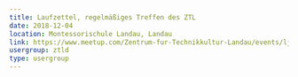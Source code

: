 ```yaml
---
title: Laufzettel, regelmäßiges Treffen des ZTL
date: 2018-12-04
location: Montessorischule Landau, Landau
link: https://www.meetup.com/Zentrum-fur-Technikkultur-Landau/events/ljggmqyxqbgb/
usergroup: ztld
type: usergroup
---
```

